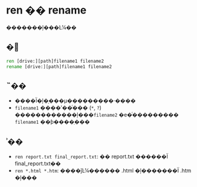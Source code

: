 # ren �� rename

�������ļ���Ŀ¼��

## �﷨

```cmd
ren [drive:][path]filename1 filename2
rename [drive:][path]filename1 filename2
```

## ˵��

-   ����Ϊ�ļ�ָ���µ���������·����
-   `filename1` ����ʹ��ͨ��� (`*`, `?`) ������������ļ���`filename2` �е�ͨ��������� `filename1` ��ƥ����ַ���

## ʾ��

-   `ren report.txt final_report.txt`: �� report.txt ������Ϊ final_report.txt��
-   `ren *.html *.htm`: ����ǰĿ¼������ .html �ļ�������Ϊ .htm �ļ���
